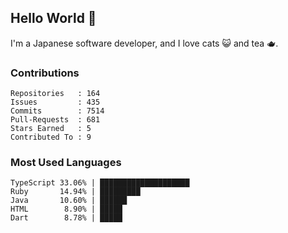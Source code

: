 ## Hello World 👋

I'm a Japanese software developer, and I love cats 😺 and tea 🫖.

### Contributions

    Repositories   : 164
    Issues         : 435
    Commits        : 7514
    Pull-Requests  : 681
    Stars Earned   : 5
    Contributed To : 9

### Most Used Languages

    TypeScript 33.06% | ████████████████████
    Ruby       14.94% | █████████
    Java       10.60% | ██████
    HTML        8.90% | █████
    Dart        8.78% | █████
